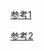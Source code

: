 [参考1](https://www.zhihu.com/question/20215561)

[参考2](https://www.ruanyifeng.com/blog/2017/05/websocket.html)